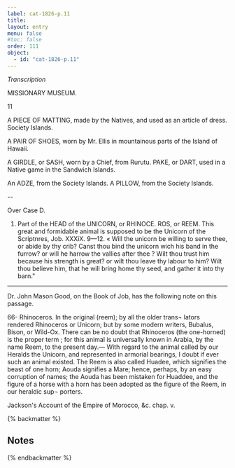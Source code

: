 ```yaml
---
label: cat-1826-p.11
title: 
layout: entry
menu: false
#toc: false
order: 111
object:
  - id: "cat-1826-p.11"
---
```


*Transcription*

MISSIONARY MUSEUM.

11

A PIECE OF MATTING, made by the Natives, and used
as an article of dress. Society Islands.

A PAIR OF SHOES, worn by Mr. Ellis in mountainous
parts of the Island of Hawaii.

A GIRDLE, or SASH, worn by a Chief, from Rurutu.
PAKE, or DART, used in a Native game in the Sandwich
Islands.

An ADZE, from the Society Islands.
A PILLOW, from the Society Islands.

--

Over Case D.

1. Part of the HEAD of the UNICORN, or RHINOCE.
ROS, or REEM. This great and formidable animal
is supposed to be the Unicorn of the Scriptnres, Job.
XXXiX. 9—12.
« Will the unicorn be willing to serve thee, or abide by thy crib?
Canst thou bind the unicorn wich his band in the furrow? or will he
harrow the vallies after thee ? Wilt thou trust him because his strength
is great? or wilt thou leave thy labour to him? Wilt thou believe him,
that he will bring home thy seed, and gather it into thy barn."

----

Dr. John Mason Good, on the Book of Job, has the following note on this
passage.

66- Rhinoceros. In the original (reem); by all the older trans¬
lators rendered Rhinoceros or Unicorn; but by some modern writers, Bubalus,
Bison, or Wild-Ox. There can be no doubt that Rhinoceros (the one-horned)
is the proper term ; for this animal is universally known in Arabia, by the name
Reem, to the present day.— With regard to the animal called by our Heralds
the Unicorn, and represented in armorial bearings, I doubt if ever such an
animal existed. The Reem is also called Huadee, which signifies the beast of
one horn; Aouda signifies a Mare; hence, perhaps, by an easy corruption of
names; the Aouda has been mistaken for Huaddee, and the figure of a horse
with a horn has been adopted as the figure of the Reem, in our heraldic sup¬
porters.

Jackson's Account of the Empire of Morocco, &c. chap. v.

{% backmatter %}

## Notes

{% endbackmatter %}
